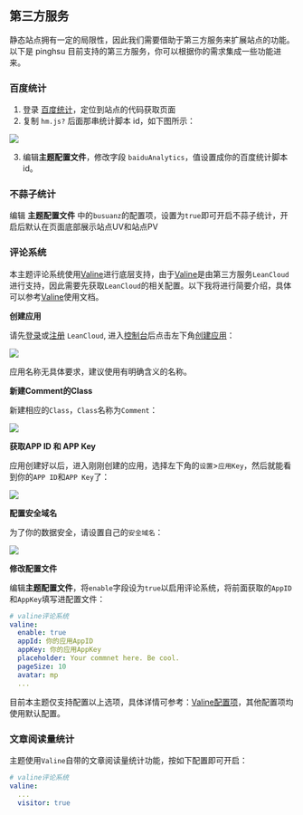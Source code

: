 ## 第三方服务

静态站点拥有一定的局限性，因此我们需要借助于第三方服务来扩展站点的功能。 以下是 pinghsu 目前支持的第三方服务，你可以根据你的需求集成一些功能进来。

### 百度统计

1. 登录 [百度统计](http://tongji.baidu.com/)，定位到站点的代码获取页面
2. 复制 `hm.js?` 后面那串统计脚本 id，如下图所示：

![](https://ws1.sinaimg.cn/large/c542ee77ly1g0d71hj37aj20ih06ot8v.jpg)

3. 编辑**主题配置文件**，修改字段 `baiduAnalytics`，值设置成你的百度统计脚本 id。

### 不蒜子统计

编辑 **主题配置文件** 中的`busuanz`的配置项，设置为`true`即可开启不蒜子统计，开启后默认在页面底部展示站点UV和站点PV

### 评论系统

本主题评论系统使用[Valine](https://valine.js.org/)进行底层支持，由于[Valine](https://valine.js.org/)是由第三方服务`LeanCloud`进行支持，因此需要先获取`LeanCloud`的相关配置。以下我将进行简要介绍，具体可以参考[Valine](https://valine.js.org/)使用文档。

**创建应用**

请先[登录](https://leancloud.cn/dashboard/login.html#/signin)或[注册](https://leancloud.cn/dashboard/login.html#/signup) `LeanCloud`, 进入[控制台](https://leancloud.cn/dashboard/applist.html#/apps)后点击左下角[创建应用](https://leancloud.cn/dashboard/applist.html#/newapp)：

![](https://ws1.sinaimg.cn/large/c542ee77ly1g0d79y5ej9j20h40coaak.jpg)

应用名称无具体要求，建议使用有明确含义的名称。

**新建Comment的Class**

新建相应的`Class`，`Class`名称为`Comment`：

![](https://ws1.sinaimg.cn/large/c542ee77ly1g0d7f6k0qxj21z010mjz4.jpg)

**获取APP ID 和 APP Key**

应用创建好以后，进入刚刚创建的应用，选择左下角的`设置`>`应用Key`，然后就能看到你的`APP ID`和`APP Key`了：

![](https://ws1.sinaimg.cn/large/c542ee77ly1g0d7bbuhwmj20xe0etjt4.jpg)

**配置安全域名**

为了你的数据安全，请设置自己的`安全域名`：

![](https://ws1.sinaimg.cn/large/c542ee77ly1g0d7hz3bmdj20qd0go40h.jpg)

**修改配置文件**

编辑**主题配置文件**，将`enable`字段设为`true`以启用评论系统，将前面获取的`AppID`和`AppKey`填写进配置文件：

```yaml
# valine评论系统
valine:
  enable: true
  appId: 你的应用AppID
  appKey: 你的应用AppKey
  placeholder: Your commnet here. Be cool.
  pageSize: 10
  avatar: mp
  ...
```

目前本主题仅支持配置以上选项，具体详情可参考：[Valine配置项](https://valine.js.org/configuration.html)，其他配置项均使用默认配置。

### 文章阅读量统计

主题使用`Valine`自带的文章阅读量统计功能，按如下配置即可开启：

```yaml
# valine评论系统
valine:
  ...
  visitor: true
```
